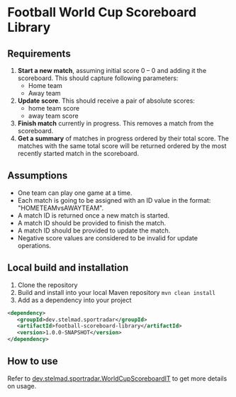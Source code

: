 # Football World Cup Scoreboard Library

## Requirements
1. **Start a new match**, assuming initial score 0 – 0 and adding it the scoreboard. This should capture following parameters:
   - Home team
   - Away team
1. **Update score**. This should receive a pair of absolute scores:
   - home team score
   - away team score
1. **Finish match** currently in progress. This removes a match from the scoreboard.
1. **Get a summary** of matches in progress ordered by their total score. The matches with the
   same total score will be returned ordered by the most recently started match in the
   scoreboard.

## Assumptions
- One team can play one game at a time.
- Each match is going to be assigned with an ID value in the format: "HOMETEAMvsAWAYTEAM".
- A match ID is returned once a new match is started.
- A match ID should be provided to finish the match.
- A match ID should be provided to update the match.
- Negative score values are considered to be invalid for update operations.

## Local build and installation
1. Clone the repository
2. Build and install into your local Maven repository `mvn clean install`
3. Add as a dependency into your project 
```xml
<dependency>
   <groupId>dev.stelmad.sportradar</groupId>
   <artifactId>football-scoreboard-library</artifactId>
   <version>1.0.0-SNAPSHOT</version>
</dependency>
```

## How to use
Refer to [dev.stelmad.sportradar.WorldCupScoreboardIT](https://github.com/stelmad/sportradar-exercise/blob/main/src/test/java/dev/stelmad/sportradar/WorldCupScoreboardIT.java) to get more details on usage.
